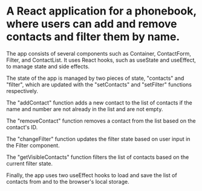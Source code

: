 # A React application for a phonebook, where users can add and remove contacts and filter them by name.

The app consists of several components such as Container, ContactForm, Filter, and ContactList. It uses React hooks, such as useState and useEffect, to manage state and side effects.

The state of the app is managed by two pieces of state, "contacts" and "filter", which are updated with the "setContacts" and "setFilter" functions respectively.

The "addContact" function adds a new contact to the list of contacts if the name and number are not already in the list and are not empty.

The "removeContact" function removes a contact from the list based on the contact's ID.

The "changeFilter" function updates the filter state based on user input in the Filter component.

The "getVisibleContacts" function filters the list of contacts based on the current filter state.

Finally, the app uses two useEffect hooks to load and save the list of contacts from and to the browser's local storage.

